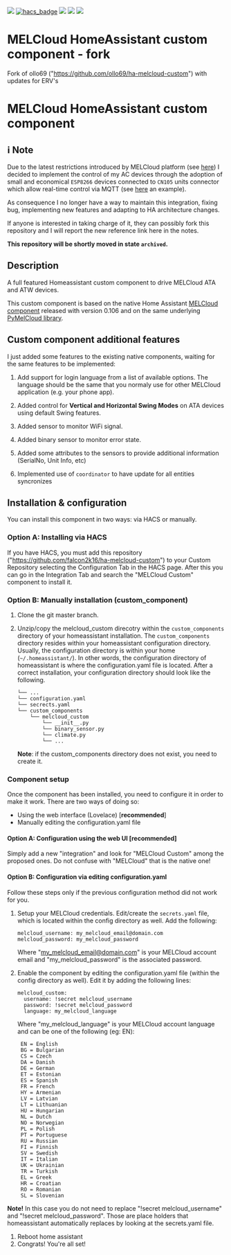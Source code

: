 [![](https://img.shields.io/github/release/ollo69/ha-melcloud-custom/all.svg?style=for-the-badge)](https://github.com/ollo69/ha-melcloud-custom/releases)
[![hacs_badge](https://img.shields.io/badge/HACS-Custom-orange.svg?style=for-the-badge)](https://github.com/hacs/integration)
[![](https://img.shields.io/github/license/ollo69/ha-melcloud-custom?style=for-the-badge)](LICENSE)
[![](https://img.shields.io/badge/MAINTAINER-%40ollo69-red?style=for-the-badge)](https://github.com/ollo69)
[![](https://img.shields.io/badge/COMMUNITY-FORUM-success?style=for-the-badge)](https://community.home-assistant.io)

# MELCloud HomeAssistant custom component - fork
Fork of ollo69 ("https://github.com/ollo69/ha-melcloud-custom") with updates for ERV's

# MELCloud HomeAssistant custom component

## ℹ️ Note
Due to the latest restrictions introduced by MELCloud platform (see [here](https://github.com/ollo69/ha-melcloud-custom/issues/13)) I decided to implement the control of my AC devices through the adoption of small and economical `ESP8266` devices connected to `CN105` units connector which allow real-time control via MQTT (see [here](https://github.com/dzungpv/mitsubishi2MQTT) an example).

As consequence I no longer have a way to maintain this integration, fixing bug, implementing new features and adapting to HA architecture changes.

If anyone is interested in taking charge of it, they can possibly fork this repository and I will report the new reference link here in the notes.

**This repository will be shortly moved in state `archived`.**

## Description
A full featured Homeassistant custom component to drive MELCloud ATA and ATW devices.

This custom component is based on the native Home Assistant [MELCloud component](https://github.com/home-assistant/core/tree/dev/homeassistant/components/melcloud) released with version 0.106 and on the same underlying [PyMelCloud library](https://github.com/vilppuvuorinen/pymelcloud).

## Custom component additional features
I just added some features to the existing native components, waiting for the same features to be implemented:

1. Add support for login language from a list of available options. The language should be the same that you normaly use for other MELCloud application (e.g. your phone app).

1. Added control for **Vertical and Horizontal Swing Modes** on ATA devices using default Swing features.

1. Added sensor to monitor WiFi signal.

1. Added binary sensor to monitor error state.

1. Added some attributes to the sensors to provide additional information (SerialNo, Unit Info, etc)

1. Implemented use of `coordinator` to have update for all entities syncronizes

## Installation & configuration
You can install this component in two ways: via HACS or manually.

### Option A: Installing via HACS
If you have HACS, you must add this repository ("https://github.com/falcon2k16/ha-melcloud-custom") to your Custom Repository selecting the Configuration Tab in the HACS page.
After this you can go in the Integration Tab and search the "MELCloud Custom" component to install it.

### Option B: Manually installation (custom_component)
1. Clone the git master branch.
1. Unzip/copy the melcloud_custom direcotry within the `custom_components` directory of your homeassistant installation.
The `custom_components` directory resides within your homeassistant configuration directory.
Usually, the configuration directory is within your home (`~/.homeassistant/`).
In other words, the configuration directory of homeassistant is where the configuration.yaml file is located.
After a correct installation, your configuration directory should look like the following.
    ```
    └── ...
    └── configuration.yaml
    └── secrects.yaml
    └── custom_components
        └── melcloud_custom
            └── __init__.py
            └── binary_sensor.py
            └── climate.py
            └── ...
    ```

    **Note**: if the custom_components directory does not exist, you need to create it.

### Component setup
Once the component has been installed, you need to configure it in order to make it work.
There are two ways of doing so:
- Using the web interface (Lovelace) [**recommended**]
- Manually editing the configuration.yaml file

#### Option A: Configuration using the web UI [recommended]
Simply add a new "integration" and look for "MELCloud Custom" among the proposed ones. Do not confuse with "MELCloud" that is the native one!

#### Option B: Configuration via editing configuration.yaml
Follow these steps only if the previous configuration method did not work for you.

1. Setup your MELCloud credentials. Edit/create the `secrets.yaml` file,
 which is located within the config directory as well. Add the following:

     ```
    melcloud_username: my_melcloud_email@domain.com
    melcloud_password: my_melcloud_password
    ```

    Where "my_melcloud_email@domain.com" is your MELCloud account email and "my_melcloud_password" is the associated password.

1. Enable the component by editing the configuration.yaml file (within the config directory as well).
Edit it by adding the following lines:
    ```
    melcloud_custom:
      username: !secret melcloud_username
      password: !secret melcloud_password
      language: my_melcloud_language
    ```

    Where "my_melcloud_language" is your MELCloud account language and can be one of the following (eg: EN):

        EN = English
        BG = Bulgarian
        CS = Czech
        DA = Danish
        DE = German
        ET = Estonian
        ES = Spanish
        FR = French
        HY = Armenian
        LV = Latvian
        LT = Lithuanian
        HU = Hungarian
        NL = Dutch
        NO = Norwegian
        PL = Polish
        PT = Portuguese
        RU = Russian
        FI = Finnish
        SV = Swedish
        IT = Italian
        UK = Ukrainian
        TR = Turkish
        EL = Greek
        HR = Croatian
        RO = Romanian
        SL = Slovenian

**Note!** In this case you do not need to replace "!secret melcloud_username" and "!secret melcloud_password".
Those are place holders that homeassistant automatically replaces by looking at the secrets.yaml file.

1. Reboot home assistant
1. Congrats! You're all set!
